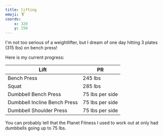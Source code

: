```yaml
---
title: lifting
emoji: 🏋
coords: 
    x: 320
    y: 150
---
```

I'm not too serious of a weightlifter, but I dream of one day hitting 3 plates (315 lbs) on bench press!

Here is my current progress:

| Lift          | PR        |
| ------------- | --------- |
| Bench Press   | 245 lbs   |
| Squat         | 285 lbs   |
| Dumbbell Bench Press | 75 lbs per side |
| Dumbbell Incline Bench Press | 75 lbs per side |
| Dumbbell Shoulder Press | 75 lbs per side |

You can probably tell that the Planet Fitness I used to work out at only had dumbbells going up to 75 lbs.
